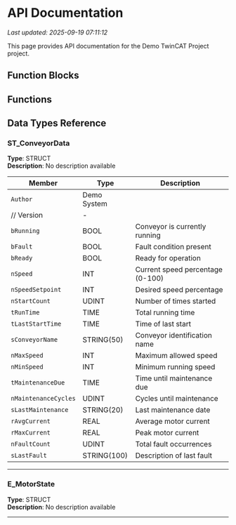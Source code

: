 # API Documentation

*Last updated: 2025-09-19 07:11:12*

This page provides API documentation for the Demo TwinCAT Project project.

## Function Blocks


## Functions


## Data Types Reference

### ST_ConveyorData

**Type**: STRUCT  
**Description**: No description available

| Member | Type | Description |
|--------|------|-------------|
| `Author` | Demo System
	// Version | - |
| `bRunning` | BOOL | Conveyor is currently running |
| `bFault` | BOOL | Fault condition present |
| `bReady` | BOOL | Ready for operation |
| `nSpeed` | INT | Current speed percentage (0-100) |
| `nSpeedSetpoint` | INT | Desired speed percentage |
| `nStartCount` | UDINT | Number of times started |
| `tRunTime` | TIME | Total running time |
| `tLastStartTime` | TIME | Time of last start |
| `sConveyorName` | STRING(50) | Conveyor identification name |
| `nMaxSpeed` | INT | Maximum allowed speed |
| `nMinSpeed` | INT | Minimum running speed |
| `tMaintenanceDue` | TIME | Time until maintenance due |
| `nMaintenanceCycles` | UDINT | Cycles until maintenance |
| `sLastMaintenance` | STRING(20) | Last maintenance date |
| `rAvgCurrent` | REAL | Average motor current |
| `rMaxCurrent` | REAL | Peak motor current |
| `nFaultCount` | UDINT | Total fault occurrences |
| `sLastFault` | STRING(100) | Description of last fault |

---

### E_MotorState

**Type**: STRUCT  
**Description**: No description available


---

